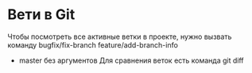 # Вети в Git
Чтобы посмотреть все активные ветки в проекте, нужно вызвать команду   bugfix/fix-branch
  feature/add-branch-info
* master без аргументов
Для сравнения веток есть команда git diff
